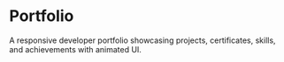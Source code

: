 # Portfolio
A responsive developer portfolio showcasing projects, certificates, skills, and achievements with animated UI.
